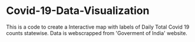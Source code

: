 # Covid-19-Data-Visualization

This is a code to create a Interactive map with labels of Daily Total Covid 19 counts statewise. Data is webscrapped from 'Goverment of India' website. 
